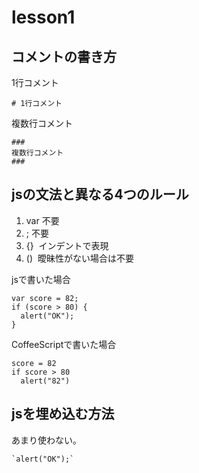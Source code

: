 # lesson1
## コメントの書き方
1行コメント
```
# 1行コメント
```

複数行コメント
```
###
複数行コメント
###
```

## jsの文法と異なる4つのルール
1. var 不要
2. ;   不要
3. {}  インデントで表現
4. ()  曖昧性がない場合は不要

jsで書いた場合
```
var score = 82;
if (score > 80) {
  alert("OK");
}
```

CoffeeScriptで書いた場合
```
score = 82
if score > 80
  alert("82")
```

## jsを埋め込む方法
あまり使わない。
```
`alert("OK");`
```